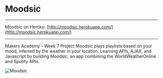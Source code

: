Moodsic
=======
___
Moodsic on Heroku: [http://moodsic.herokuapp.com/](http://moodsic.herokuapp.com/)
___

Makers Academy - Week 7 Project 
Moodsic plays playlists based on your mood, inferred by the weather in your location.
Learning APIs, AJAX, and Javascript by building Moodsic, an app combining the WorldWeatherOnline and Spotify APIs.  

![Moodsic](http://www.thealmightyjenny.com/wp-content/uploads/2014/08/Screen-Shot-2014-08-19-at-10.49.07-AM.png)
